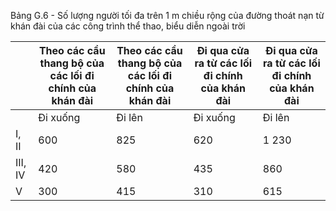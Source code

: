 Bảng G.6 - Số lượng người tối đa trên 1 m chiều rộng của đường thoát nạn  từ khán đài của các công trình thể thao, biểu diễn ngoài trời

|         | Theo các cầu thang bộ của các lối đi chính của khán đài   | Theo các cầu thang bộ của các lối đi chính của khán đài   | Đi qua cửa ra từ các lối đi chính của khán đài   | Đi qua cửa ra từ các lối đi chính của khán đài   |
|---------|-----------------------------------------------------------|-----------------------------------------------------------|--------------------------------------------------|--------------------------------------------------|
|         | Đi xuống                                                  | Đi lên                                                    | Đi xuống                                         | Đi lên                                           |
| I, II   | 600                                                       | 825                                                       | 620                                              | 1 230                                            |
| III, IV | 420                                                       | 580                                                       | 435                                              | 860                                              |
| V       | 300                                                       | 415                                                       | 310                                              | 615                                              |